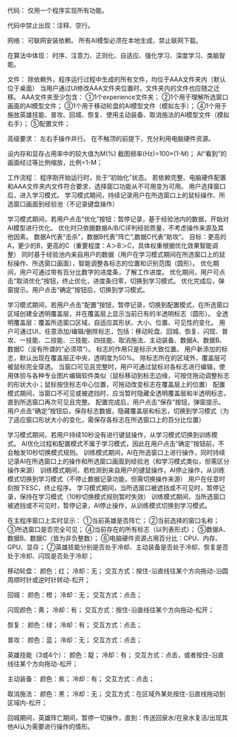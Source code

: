 代码：
仅用一个程序实现所有功能。

代码中禁止出现：注释、空行。


网络：
可联网安装依赖。
所有AI模型必须在本地生成，禁止联网下载。


在算法中体现：
时序、注意力、正则化、自适应、强化学习、深度学习、类脑智能。


文件：
除依赖外，程序运行过程中生成的所有文件，均位于AAA文件夹内（默认位于桌面）
当用户通过UI修改AAA文件夹位置时，文件夹内的文件也应随之迁移。
AAA文件夹至少包含：
①1个experience文件夹；
②1个用于理解所选窗口画面的AI模型文件；
③1个用于移动轮盘的AI模型文件（模拟左手）；
④1个用于施放英雄技能、普攻、回城、恢复、使用主动装备、取消施法的AI模型文件（模拟右手）；
⑤配置文件；

高级要求：
左右手操作并行。
在不触顶的前提下，充分利用电脑硬件资源。


设内存和显存占用率中的较大值为M(%)
截图频率(Hz)=100×(1-M)；
AI“看到”的画面经过等比例缩放，比例=1-M；


工作流程：
程序刚开始运行时，处于“初始化”状态。
若依赖完整、电脑硬件配置和AAA文件夹内文件符合要求，选择窗口功能从不可用变为可用。
用户选择窗口后，进入学习模式。
学习模式期间，持续记录用户在所选窗口上的鼠标操作、所选窗口画面到经验池（不记录键盘操作）


学习模式期间，若用户点击“优化”按钮：暂停记录，基于经验池内的数据，开始对AI模型进行优化。
优化时只依据数据A/B/C评判经验质量，不考虑操作来源及其他因素。
数据A代表“击杀”，数据B代表“阵亡”,数据C代表“助攻”。
目标：更高的A，更少的B，更高的C（重要程度：A＞B＞C，具体权重根据优化效果智能调整）
同时基于经验池内来自用户的数据（用户在学习模式期间在所选窗口上的鼠标操作、所选窗口画面），智能调整各标志的位置和识别范围（圆形）。
优化期间，用户可通过带有百分比数字的进度条，了解工作进度。
优化期间，用户可点击“取消优化”按钮，终止优化，进度条归零，切换到学习模式。
优化完成后，弹窗提示。用户点击“确定”按钮后，切换到学习模式。


学习模式期间，若用户点击“配置”按钮，暂停记录，切换到配置模式，在所选窗口区域创建全透明覆盖层，并在覆盖层上显示当前已有的半透明标志（圆形）。
全透明覆盖层：覆盖所选窗口区域，自适应其形状、大小、位置、可见性的变化。
用户可通过UI，任意添加/编辑/删除标志，包括：移动轮盘、回城、恢复、闪现、普攻、一技能、二技能、三技能、四技能、取消施法、主动装备、数据A、数据B、数据C（没有所谓的“必须项”）。
标志的作用只是标示大致位置。
用户新添加的标志，默认出现在覆盖层正中央，透明度为50%。
除标志所在的区域外，覆盖层可被鼠标完全穿透。
当窗口可见且完整时，用户可通过鼠标对各标志进行编辑，使用体验与各种专业图片编辑软件类似（鼠标移动到标志边缘，可按住拖动调整标志的形状大小；鼠标按住标志中心位置，可拖动改变标志在覆盖层上的位置）
配置模式期间，当窗口不可见或被遮挡时，应当暂时隐藏全透明覆盖层和半透明标志，直到所选窗口再次可见且完整。
配置完成后，用户点击“保存”按钮，弹窗提示。
用户点击“确定”按钮后，保存标志数据，隐藏覆盖层和标志，切换到学习模式（为了适应窗口形状大小的变化，需保存各标志在所选窗口上的百分比位置）


学习模式期间，若用户持续10秒没有进行键鼠操作，从学习模式切换到训练模式。
AI优化过程和配置模式不属于学习模式，因此在用户点击“确定”按钮前，不会触发10秒切换模式规则。
训练模式期间，AI在所选窗口上进行操作，同时持续记录AI在所选窗口上的操作和所选窗口画面到经验池（和学习模式类似，但需区分操作来源）
训练模式期间，若检测到来自用户的键鼠操作，AI停止操作，从训练模式切换到学习模式（不停止数据记录功能，但需切换操作来源）
用户在任意时刻按下ESC，终止程序。
学习模式期间，当所选窗口被遮挡或不可见时，暂停记录，保持在学习模式（10秒切换模式规则暂时失效）
训练模式期间，当所选窗口被遮挡或不可见时，暂停记录，AI停止操作，从训练模式切换到学习模式。


在主程序窗口上实时显示：
①当前英雄是否阵亡；
②当前选择的窗口名称；
③所选窗口是否完全可见；
④当前存在的所有标志（以列表形式）；
⑤数据A、数据B、数据C（皆为非负整数）；
⑥电脑硬件资源占用百分比：CPU、内存、GPU、显存；
⑦英雄技能分别是否处于冷却、主动装备是否处于冷却、恢复是否处于冷却、闪现是否处于冷却；


移动轮盘：
颜色：红；
冷却：无；
交互方式：按住-沿直线往某个方向拖动-沿圆周顺时针或逆时针转动-松开；


回城：
颜色：橙；
冷却：无；
交互方式：点击；


闪现颜色：黄；
冷却：有；
交互方式：按住-沿直线往某个方向拖动-松开；


恢复：
颜色：绿；
冷却：有；
交互方式：点击；


普攻：
颜色：蓝；
冷却：无；
交互方式：点击；


英雄技能（3或4个）：
颜色：靛；
冷却：有；
交互方式：点击，或者按住-沿直线往某个方向拖动-松开；


主动装备：
颜色：紫；
冷却：有；
交互方式：点击；


取消施法：
颜色：黑；
冷却：无；
交互方式：在区域外某处按住-沿直线拖动到区域内-松开；


回城期间，英雄阵亡期间，暂停一切操作，直到：传送回泉水/在泉水复活/出现其他AI认为需要进行操作的情形。
